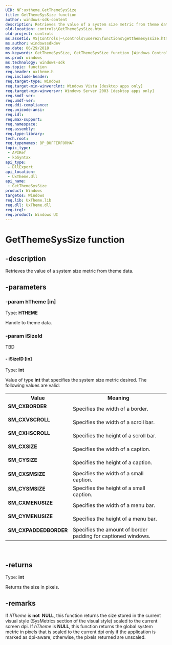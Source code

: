 ```yaml
---
UID: NF:uxtheme.GetThemeSysSize
title: GetThemeSysSize function
author: windows-sdk-content
description: Retrieves the value of a system size metric from theme data.
old-location: controls\GetThemeSysSize.htm
old-project: controls
ms.assetid: VS|Controls|~\controls\userex\functions\getthemesyssize.htm
ms.author: windowssdkdev
ms.date: 06/29/2018
ms.keywords: GetThemeSysSize, GetThemeSysSize function [Windows Controls], SM_CXBORDER, SM_CXHSCROLL, SM_CXMENUSIZE, SM_CXPADDEDBORDER, SM_CXSIZE, SM_CXSMSIZE, SM_CXVSCROLL, SM_CYMENUSIZE, SM_CYSIZE, SM_CYSMSIZE, controls.GetThemeSysSize, controls.inet_GetThemeSysSize, inet_GetThemeSysSize, inet_GetThemeSysSize_cpp, uxtheme/GetThemeSysSize
ms.prod: windows
ms.technology: windows-sdk
ms.topic: function
req.header: uxtheme.h
req.include-header: 
req.target-type: Windows
req.target-min-winverclnt: Windows Vista [desktop apps only]
req.target-min-winversvr: Windows Server 2003 [desktop apps only]
req.kmdf-ver: 
req.umdf-ver: 
req.ddi-compliance: 
req.unicode-ansi: 
req.idl: 
req.max-support: 
req.namespace: 
req.assembly: 
req.type-library: 
tech.root: 
req.typenames: BP_BUFFERFORMAT
topic_type:
 - APIRef
 - kbSyntax
api_type:
 - DllExport
api_location:
 - UxTheme.dll
api_name:
 - GetThemeSysSize
product: Windows
targetos: Windows
req.lib: UxTheme.lib
req.dll: UxTheme.dll
req.irql: 
req.product: Windows UI
---
```


# GetThemeSysSize function


## -description


Retrieves the value of a system size metric from theme data.


## -parameters




### -param hTheme [in]

Type: <b>HTHEME</b>

Handle to theme data.


### -param iSizeId

TBD




#### - iSizeID [in]

Type: <b>int</b>

Value of type <b>int</b> that specifies the system size metric desired. The following values are valid:

<table>
<tr>
<th>Value</th>
<th>Meaning</th>
</tr>
<tr>
<td width="40%"><a id="SM_CXBORDER"></a><a id="sm_cxborder"></a><dl>
<dt><b>SM_CXBORDER</b></dt>
</dl>
</td>
<td width="60%">
Specifies the width of a border.

</td>
</tr>
<tr>
<td width="40%"><a id="SM_CXVSCROLL"></a><a id="sm_cxvscroll"></a><dl>
<dt><b>SM_CXVSCROLL</b></dt>
</dl>
</td>
<td width="60%">
Specifies the width of a scroll bar.

</td>
</tr>
<tr>
<td width="40%"><a id="SM_CXHSCROLL"></a><a id="sm_cxhscroll"></a><dl>
<dt><b>SM_CXHSCROLL</b></dt>
</dl>
</td>
<td width="60%">
Specifies the height of a scroll bar.

</td>
</tr>
<tr>
<td width="40%"><a id="SM_CXSIZE"></a><a id="sm_cxsize"></a><dl>
<dt><b>SM_CXSIZE</b></dt>
</dl>
</td>
<td width="60%">
Specifies the width of a caption.

</td>
</tr>
<tr>
<td width="40%"><a id="SM_CYSIZE"></a><a id="sm_cysize"></a><dl>
<dt><b>SM_CYSIZE</b></dt>
</dl>
</td>
<td width="60%">
Specifies the height of a caption.

</td>
</tr>
<tr>
<td width="40%"><a id="SM_CXSMSIZE"></a><a id="sm_cxsmsize"></a><dl>
<dt><b>SM_CXSMSIZE</b></dt>
</dl>
</td>
<td width="60%">
Specifies the width of a small caption.

</td>
</tr>
<tr>
<td width="40%"><a id="SM_CYSMSIZE"></a><a id="sm_cysmsize"></a><dl>
<dt><b>SM_CYSMSIZE</b></dt>
</dl>
</td>
<td width="60%">
Specifies the height of a small caption.

</td>
</tr>
<tr>
<td width="40%"><a id="SM_CXMENUSIZE"></a><a id="sm_cxmenusize"></a><dl>
<dt><b>SM_CXMENUSIZE</b></dt>
</dl>
</td>
<td width="60%">
Specifies the width of a menu bar.

</td>
</tr>
<tr>
<td width="40%"><a id="SM_CYMENUSIZE"></a><a id="sm_cymenusize"></a><dl>
<dt><b>SM_CYMENUSIZE</b></dt>
</dl>
</td>
<td width="60%">
Specifies the height of a menu bar.

</td>
</tr>
<tr>
<td width="40%"><a id="SM_CXPADDEDBORDER"></a><a id="sm_cxpaddedborder"></a><dl>
<dt><b>SM_CXPADDEDBORDER</b></dt>
</dl>
</td>
<td width="60%">
Specifies the amount of border padding for captioned windows.

</td>
</tr>
</table>
 


## -returns



Type: <b>int</b>

Returns the size in pixels. 




## -remarks



 If <i>hTheme</i> is <b> not </b>  <b>NULL</b>, this function returns the size stored in the current visual style (SysMetrics section of the visual style) scaled to the current screen dpi.  If <i>hTheme</i> is <b>NULL</b>, this function returns the global system metric in pixels that is scaled to the current dpi only if the application is marked as dpi-aware; otherwise, the pixels returned are unscaled.



